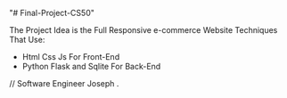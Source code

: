 "# Final-Project-CS50" 

The Project Idea is the Full Responsive e-commerce Website
Techniques That Use:
* Html Css Js For Front-End
* Python Flask and Sqlite For Back-End

// Software Engineer Joseph .
